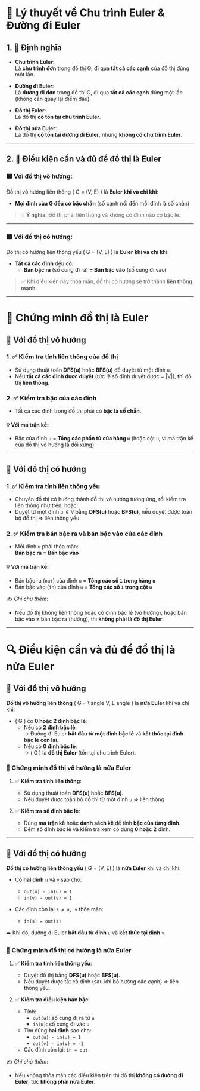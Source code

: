 
# 📘 Lý thuyết về Chu trình Euler & Đường đi Euler

## 1. 📌 Định nghĩa

- **Chu trình Euler**:  
  Là **chu trình đơn** trong đồ thị G, đi qua **tất cả các cạnh** của đồ thị đúng một lần.

- **Đường đi Euler**:  
  Là **đường đi đơn** trong đồ thị G, đi qua **tất cả các cạnh** đúng một lần (không cần quay lại điểm đầu).

- **Đồ thị Euler**:  
  Là đồ thị **có tồn tại chu trình Euler**.

- **Đồ thị nửa Euler**:  
  Là đồ thị **có tồn tại đường đi Euler**, nhưng **không có chu trình Euler**.

---

## 2. 📌 Điều kiện cần và đủ để đồ thị là Euler

### 🟦 Với đồ thị **vô hướng**:

Đồ thị vô hướng liên thông \( G = (V, E) \) là **Euler** **khi và chỉ khi**:
- **Mọi đỉnh của G đều có bậc chẵn** (số cạnh nối đến mỗi đỉnh là số chẵn)

> 💡 **Ý nghĩa**: Đồ thị phải liên thông và không có đỉnh nào có bậc lẻ.

---

### 🟩 Với đồ thị **có hướng**:

Đồ thị có hướng liên thông yếu \( G = (V, E) \) là **Euler** **khi và chỉ khi**:
- **Tất cả các đỉnh** đều có:
  - **Bán bậc ra** (số cung đi ra) **= Bán bậc vào** (số cung đi vào)

> ✅ Khi điều kiện này thỏa mãn, đồ thị có hướng sẽ trở thành **liên thông mạnh**.

---

# 🧠 Chứng minh đồ thị là Euler

## 🔷 Với đồ thị **vô hướng**

### 1. ✅ Kiểm tra **tính liên thông** của đồ thị
- Sử dụng thuật toán **DFS(u)** hoặc **BFS(u)** để duyệt từ một đỉnh `u`.
- Nếu **tất cả các đỉnh được duyệt** (tức là số đỉnh duyệt được = |V|), thì đồ thị **liên thông**.

### 2. ✅ Kiểm tra **bậc của các đỉnh**
- Tất cả các đỉnh trong đồ thị phải có **bậc là số chẵn**.

#### 💡 Với ma trận kề:
- Bậc của đỉnh `u` = **Tổng các phần tử của hàng `u`** (hoặc cột `u`, vì ma trận kề của đồ thị vô hướng là đối xứng).

---

## 🔶 Với đồ thị **có hướng**

### 1. ✅ Kiểm tra **tính liên thông yếu**
- Chuyển đồ thị có hướng thành đồ thị vô hướng tương ứng, rồi kiểm tra liên thông như trên, hoặc:
- Duyệt từ một đỉnh `u ∈ V` bằng **DFS(u)** hoặc **BFS(u)**, nếu duyệt được toàn bộ đồ thị ⇒ liên thông yếu.

### 2. ✅ Kiểm tra **bán bậc ra và bán bậc vào** của các đỉnh
- Mỗi đỉnh `u` phải thỏa mãn:  
  **Bán bậc ra = Bán bậc vào**

#### 💡 Với ma trận kề:
- Bán bậc ra (`out`) của đỉnh `u` = **Tổng các số `1` trong hàng `u`**  
- Bán bậc vào (`in`) của đỉnh `u` = **Tổng các số `1` trong cột `u`**

✍️ *Ghi chú thêm*:  
- Nếu đồ thị không liên thông hoặc có đỉnh bậc lẻ (vô hướng), hoặc bán bậc vào ≠ bán bậc ra (hướng), thì **không phải là đồ thị Euler**.

---

# 🔍 Điều kiện cần và đủ để đồ thị là **nửa Euler**

## 🔷 Với đồ thị **vô hướng**

**Đồ thị vô hướng liên thông** \( G = \langle V, E 
angle \) là **nửa Euler** khi và chỉ khi:

- \( G \) có **0 hoặc 2 đỉnh bậc lẻ**:
  - Nếu có **2 đỉnh bậc lẻ**:  
    → Đường đi Euler **bắt đầu từ một đỉnh bậc lẻ** và **kết thúc tại đỉnh bậc lẻ còn lại**.
  - Nếu có **0 đỉnh bậc lẻ**:  
    → \( G \) là **đồ thị Euler** (tồn tại chu trình Euler).

### 🧪 Chứng minh đồ thị vô hướng là nửa Euler

1. ✅ **Kiểm tra tính liên thông**:
   - Sử dụng thuật toán **DFS(u)** hoặc **BFS(u)**.
   - Nếu duyệt được toàn bộ đồ thị từ một đỉnh `u` ⇒ liên thông.

2. ✅ **Kiểm tra số đỉnh bậc lẻ**:
   - Dùng **ma trận kề** hoặc **danh sách kề** để tính **bậc của từng đỉnh**.
   - Đếm số đỉnh bậc lẻ và kiểm tra xem có đúng **0 hoặc 2** đỉnh.

---

## 🔶 Với đồ thị **có hướng**

**Đồ thị có hướng liên thông yếu** \( G = (V, E) \) là **nửa Euler** khi và chỉ khi:

- Có **hai đỉnh** `u` và `v` sao cho:
  - `out(u) - in(u) = 1`
  - `in(v) - out(v) = 1`

- Các đỉnh còn lại `s ≠ u, v` thỏa mãn:
  - `in(s) = out(s)`

➡️ Khi đó, đường đi Euler **bắt đầu từ đỉnh** `u` và **kết thúc tại đỉnh** `v`.

### 🧪 Chứng minh đồ thị có hướng là nửa Euler

1. ✅ **Kiểm tra tính liên thông yếu**:
   - Duyệt đồ thị bằng **DFS(u)** hoặc **BFS(u)**.
   - Nếu duyệt được tất cả đỉnh (sau khi bỏ hướng các cạnh) ⇒ liên thông yếu.

2. ✅ **Kiểm tra điều kiện bán bậc**:
   - Tính:
     - `out(u)`: số cung đi ra từ `u`
     - `in(u)`: số cung đi vào `u`
   - Tìm đúng **hai đỉnh** sao cho:
     - `out(u) - in(u) = 1`
     - `out(v) - in(v) = -1`
   - Các đỉnh còn lại: `in = out`

✍️ *Ghi chú thêm*:  
- Nếu không thỏa mãn các điều kiện trên thì đồ thị **không có đường đi Euler**, tức **không phải nửa Euler**.

